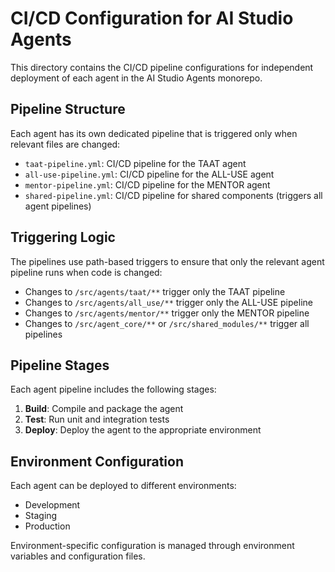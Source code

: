 # CI/CD Configuration for AI Studio Agents

This directory contains the CI/CD pipeline configurations for independent deployment of each agent in the AI Studio Agents monorepo.

## Pipeline Structure

Each agent has its own dedicated pipeline that is triggered only when relevant files are changed:

- `taat-pipeline.yml`: CI/CD pipeline for the TAAT agent
- `all-use-pipeline.yml`: CI/CD pipeline for the ALL-USE agent
- `mentor-pipeline.yml`: CI/CD pipeline for the MENTOR agent
- `shared-pipeline.yml`: CI/CD pipeline for shared components (triggers all agent pipelines)

## Triggering Logic

The pipelines use path-based triggers to ensure that only the relevant agent pipeline runs when code is changed:

- Changes to `/src/agents/taat/**` trigger only the TAAT pipeline
- Changes to `/src/agents/all_use/**` trigger only the ALL-USE pipeline
- Changes to `/src/agents/mentor/**` trigger only the MENTOR pipeline
- Changes to `/src/agent_core/**` or `/src/shared_modules/**` trigger all pipelines

## Pipeline Stages

Each agent pipeline includes the following stages:

1. **Build**: Compile and package the agent
2. **Test**: Run unit and integration tests
3. **Deploy**: Deploy the agent to the appropriate environment

## Environment Configuration

Each agent can be deployed to different environments:

- Development
- Staging
- Production

Environment-specific configuration is managed through environment variables and configuration files.
